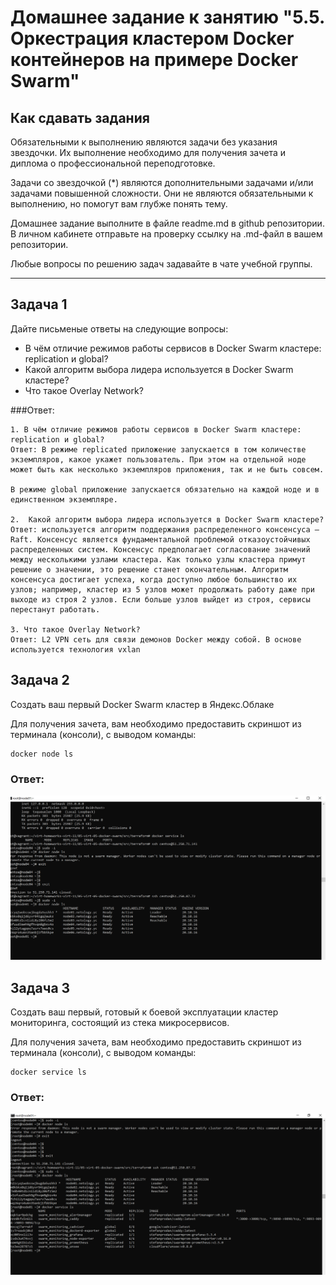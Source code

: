 # Домашнее задание к занятию "5.5. Оркестрация кластером Docker контейнеров на примере Docker Swarm"

## Как сдавать задания

Обязательными к выполнению являются задачи без указания звездочки. Их выполнение необходимо для получения зачета и диплома о профессиональной переподготовке.

Задачи со звездочкой (*) являются дополнительными задачами и/или задачами повышенной сложности. Они не являются обязательными к выполнению, но помогут вам глубже понять тему.

Домашнее задание выполните в файле readme.md в github репозитории. В личном кабинете отправьте на проверку ссылку на .md-файл в вашем репозитории.

Любые вопросы по решению задач задавайте в чате учебной группы.

---

## Задача 1

Дайте письменые ответы на следующие вопросы:

- В чём отличие режимов работы сервисов в Docker Swarm кластере: replication и global?
- Какой алгоритм выбора лидера используется в Docker Swarm кластере?
- Что такое Overlay Network?

###Ответ:
``````
1. В чём отличие режимов работы сервисов в Docker Swarm кластере: replication и global?
Ответ: В режиме replicated приложение запускается в том количестве экземпляров, какое укажет пользователь. При этом на отдельной ноде может быть как несколько экземпляров приложения, так и не быть совсем.

В режиме global приложение запускается обязательно на каждой ноде и в единственном экземпляре.

2.  Какой алгоритм выбора лидера используется в Docker Swarm кластере?
Ответ: используется алгоритм поддержания распределенного консенсуса — Raft. Консенсус является фундаментальной проблемой отказоустойчивых распределенных систем. Консенсус предполагает согласование значений между несколькими узлами кластера. Как только узлы кластера примут решение о значении, это решение станет окончательным. Алгоритм консенсуса достигает успеха, когда доступно любое большинство их узлов; например, кластер из 5 узлов может продолжать работу даже при выходе из строя 2 узлов. Если больше узлов выйдет из строя, сервисы перестанут работать.

3. Что такое Overlay Network?
Ответ: L2 VPN сеть для связи демонов Docker между собой. В основе используется технология vxlan

``````

## Задача 2

Создать ваш первый Docker Swarm кластер в Яндекс.Облаке

Для получения зачета, вам необходимо предоставить скриншот из терминала (консоли), с выводом команды:
```
docker node ls
```
### Ответ: 

![Alt text](https://github.com/bondvova/devops-netology/blob/main/51.PNG "a title")


## Задача 3

Создать ваш первый, готовый к боевой эксплуатации кластер мониторинга, состоящий из стека микросервисов.

Для получения зачета, вам необходимо предоставить скриншот из терминала (консоли), с выводом команды:
```
docker service ls
```

### Ответ:

![Alt text](https://github.com/bondvova/devops-netology/blob/main/5.2.PNG "a title")

